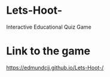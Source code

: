 # Lets-Hoot-
Interactive Educational Quiz Game

# Link to the game
https://edmundcjj.github.io/Lets-Hoot-/
